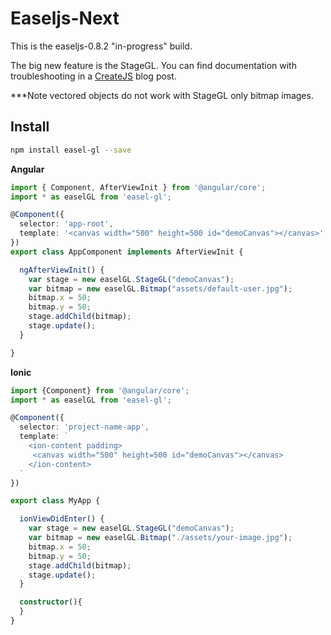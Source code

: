 # Easeljs-Next

This is the easeljs-0.8.2 "in-progress" build.

The big new feature is the StageGL.
You can find documentation with troubleshooting in a [CreateJS](http://blog.createjs.com/getting-started-with-stagegl/) blog post.

***Note vectored objects do not work with StageGL only bitmap images.

## Install

```bash
npm install easel-gl --save
```

**Angular**
```ts
import { Component, AfterViewInit } from '@angular/core';
import * as easelGL from 'easel-gl';

@Component({
  selector: 'app-root',
  template: '<canvas width="500" height=500 id="demoCanvas"></canvas>'
})
export class AppComponent implements AfterViewInit {

  ngAfterViewInit() {
    var stage = new easelGL.StageGL("demoCanvas");
    var bitmap = new easelGL.Bitmap("assets/default-user.jpg");
    bitmap.x = 50;
    bitmap.y = 50;
    stage.addChild(bitmap);
    stage.update();
  }

}
```


**Ionic**
```ts
import {Component} from '@angular/core';
import * as easelGL from 'easel-gl';

@Component({
  selector: 'project-name-app',
  template: `
    <ion-content padding>
     <canvas width="500" height=500 id="demoCanvas"></canvas>
    </ion-content>
  `
})

export class MyApp {

  ionViewDidEnter() {
    var stage = new easelGL.StageGL("demoCanvas");
    var bitmap = new easelGL.Bitmap("./assets/your-image.jpg");
    bitmap.x = 50;
    bitmap.y = 50;
    stage.addChild(bitmap);
    stage.update();
  }

  constructor(){
  }
}
```
